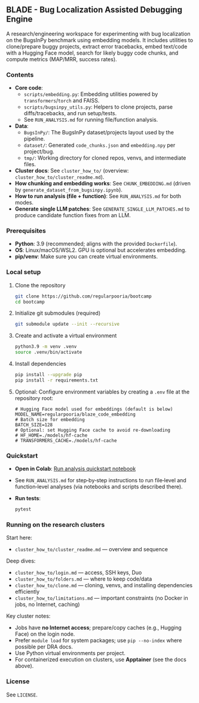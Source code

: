 ## BLADE - Bug Localization Assisted Debugging Engine

A research/engineering workspace for experimenting with bug localization on the BugsInPy benchmark using embedding models. It includes utilities to clone/prepare buggy projects, extract error tracebacks, embed text/code with a Hugging Face model, search for likely buggy code chunks, and compute metrics (MAP/MRR, success rates).

### Contents
- **Core code**:
  - `scripts/embedding.py`: Embedding utilities powered by `transformers`/`torch` and FAISS.
  - `scripts/bugsinpy_utils.py`: Helpers to clone projects, parse diffs/tracebacks, and run setup/tests.
  - See `RUN_ANALYSIS.md` for running file/function analysis.
- **Data**:
  - `BugsInPy/`: The BugsInPy dataset/projects layout used by the pipeline.
  - `dataset/`: Generated `code_chunks.json` and `embedding.npy` per project/bug.
  - `tmp/`: Working directory for cloned repos, venvs, and intermediate files.
- **Cluster docs**: See `cluster_how_to/` (overview: `cluster_how_to/cluster_readme.md`).
 - **How chunking and embedding works**: See `CHUNK_EMBEDDING.md` (driven by `generate_dataset_from_bugsinpy.ipynb`).
 - **How to run analysis (file + function)**: See `RUN_ANALYSIS.md` for both modes.
 - **Generate single LLM patches**: See `GENERATE_SINGLE_LLM_PATCHES.md` to produce candidate function fixes from an LLM.

### Prerequisites
- **Python**: 3.9 (recommended; aligns with the provided `Dockerfile`).
- **OS**: Linux/macOS/WSL2. GPU is optional but accelerates embedding.
- **pip/venv**: Make sure you can create virtual environments.

### Local setup
1. Clone the repository
   ```bash
   git clone https://github.com/regularpooria/bootcamp
   cd bootcamp
   ```
2. Initialize git submodules (required)
   ```bash
   git submodule update --init --recursive
   ```
3. Create and activate a virtual environment
   ```bash
   python3.9 -m venv .venv
   source .venv/bin/activate
   ```
4. Install dependencies
   ```bash
   pip install --upgrade pip
   pip install -r requirements.txt
   ```
5. Optional: Configure environment variables by creating a `.env` file at the repository root:
   ```env
   # Hugging Face model used for embeddings (default is below)
   MODEL_NAME=regularpooria/blaze_code_embedding
   # Batch size for embedding
   BATCH_SIZE=128
   # Optional: set Hugging Face cache to avoid re-downloading
   # HF_HOME=./models/hf-cache
   # TRANSFORMERS_CACHE=./models/hf-cache
   ```

### Quickstart
- **Open in Colab**: [Run analysis quickstart notebook](https://colab.research.google.com/drive/1deoI_khicWoG-90Jn_cka9JlYjlEtnJg?usp=sharing)
- See `RUN_ANALYSIS.md` for step‑by‑step instructions to run file‑level and function‑level analyses (via notebooks and scripts described there).

- **Run tests**:
  ```bash
  pytest
  ```

### Running on the research clusters
Start here:
- `cluster_how_to/cluster_readme.md` — overview and sequence

Deep dives:
- `cluster_how_to/login.md` — access, SSH keys, Duo
- `cluster_how_to/folders.md` — where to keep code/data
- `cluster_how_to/clone.md` — cloning, venvs, and installing dependencies efficiently
- `cluster_how_to/limitations.md` — important constraints (no Docker in jobs, no Internet, caching)

Key cluster notes:
- Jobs have **no Internet access**; prepare/copy caches (e.g., Hugging Face) on the login node.
- Prefer `module load` for system packages; use `pip --no-index` where possible per DRA docs.
- Use Python virtual environments per project.
- For containerized execution on clusters, use **Apptainer** (see the docs above).


### License
See `LICENSE`.
